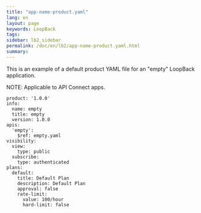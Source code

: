 ```yaml
---
title: "app-name-product.yaml"
lang: en
layout: page
keywords: LoopBack
tags:
sidebar: lb2_sidebar
permalink: /doc/en/lb2/app-name-product.yaml.html
summary:
---
```


This is an example of a default product YAML file for an "empty" LoopBack application.

NOTE: Applicable to API Connect apps.

```
product: '1.0.0'
info:
  name: empty
  title: empty
  version: 1.0.0
apis:
  'empty':
    $ref: empty.yaml
visibility:
  view:
    type: public
  subscribe:
    type: authenticated
plans:
  default:
    title: Default Plan
    description: Default Plan
    approval: false
    rate-limit:
      value: 100/hour
      hard-limit: false
```
